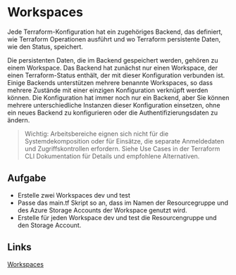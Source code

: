 # Workspaces

Jede Terraform-Konfiguration hat ein zugehöriges Backend, das definiert, wie Terraform Operationen ausführt und wo Terraform persistente Daten, wie den Status, speichert.

Die persistenten Daten, die im Backend gespeichert werden, gehören zu einem Workspace. Das Backend hat zunächst nur einen Workspace, der einen Terraform-Status enthält, der mit dieser Konfiguration verbunden ist. Einige Backends unterstützen mehrere benannte Workspaces, so dass mehrere Zustände mit einer einzigen Konfiguration verknüpft werden können. Die Konfiguration hat immer noch nur ein Backend, aber Sie können mehrere unterschiedliche Instanzen dieser Konfiguration einsetzen, ohne ein neues Backend zu konfigurieren oder die Authentifizierungsdaten zu ändern.

> Wichtig: Arbeitsbereiche eignen sich nicht für die Systemdekomposition oder für Einsätze, die separate Anmeldedaten und Zugriffskontrollen erfordern. Siehe Use Cases in der Terraform CLI Dokumentation für Details und empfohlene Alternativen.

## Aufgabe

* Erstelle zwei Workspaces dev und test
* Passe das main.tf Skript so an, dass im Namen der Resourcegruppe und des Azure Storage Accounts der Workspace genutzt wird.
* Erstelle für jeden Workspace dev und test die Resourcengruppe und den Storage Account.

## Links

[Workspaces](https://developer.hashicorp.com/terraform/language/state/workspaces)
